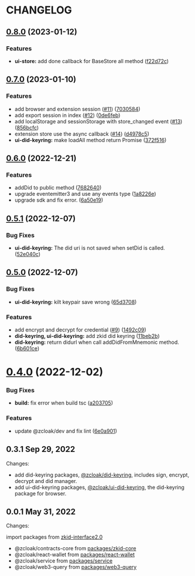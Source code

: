 # CHANGELOG

## [0.8.0](https://github.com/zCloak-Network/common-ts/compare/v0.7.0...v0.8.0) (2023-01-12)


### Features

* **ui-store:** add done callback for BaseStore all method ([f22d72c](https://github.com/zCloak-Network/common-ts/commit/f22d72c826d6e4d8c114231315dc051fb5c3cb16))


## [0.7.0](https://github.com/zCloak-Network/common-ts/compare/v0.6.0...v0.7.0) (2023-01-10)


### Features

* add browser and extension session ([#11](https://github.com/zCloak-Network/common-ts/issues/11)) ([7030584](https://github.com/zCloak-Network/common-ts/commit/7030584a1f09a940358fb0fb84cb72320716538b))
* add export session in index ([#12](https://github.com/zCloak-Network/common-ts/issues/12)) ([0de6feb](https://github.com/zCloak-Network/common-ts/commit/0de6feb0233a5c4b966ef807a67c5b7193f28972))
* add localStorage and sessionStorage with store_changed event ([#13](https://github.com/zCloak-Network/common-ts/issues/13)) ([856bcfc](https://github.com/zCloak-Network/common-ts/commit/856bcfc6f178ba745f0bdff4bbcc6b7ed93e4c9f))
* extension store use the async callback ([#14](https://github.com/zCloak-Network/common-ts/issues/14)) ([d4978c5](https://github.com/zCloak-Network/common-ts/commit/d4978c56aabca3c786f08638d6ee78fd211ce5ec))
* **ui-did-keyring:** make loadAll method return Promise ([372f516](https://github.com/zCloak-Network/common-ts/commit/372f516dfe35717c2d832afdc9a0a4bac28cc766))


## [0.6.0](https://github.com/zCloak-Network/common-ts/compare/v0.5.1...v0.6.0) (2022-12-21)


### Features

* addDid to public method ([7682640](https://github.com/zCloak-Network/common-ts/commit/768264060adc208cc5c9a3b9426fdea09dc7bac7))
* upgrade eventemitter3 and use any events type ([1a8226e](https://github.com/zCloak-Network/common-ts/commit/1a8226e456cce69d8e40953bfb0e76e3d7904aa2))
* upgrade sdk and fix error. ([6a50e19](https://github.com/zCloak-Network/common-ts/commit/6a50e190861f954cee00262164ad523562c09cf2))


## [0.5.1](https://github.com/zCloak-Network/common-ts/compare/v0.5.0...v0.5.1) (2022-12-07)


### Bug Fixes

* **ui-did-keyring:** The did uri is not saved when setDid is called. ([52e040c](https://github.com/zCloak-Network/common-ts/commit/52e040c1cc99aa1a9c05ce066cc1eb4108ad8c01))


## [0.5.0](https://github.com/zCloak-Network/common-ts/compare/v0.4.0...v0.5.0) (2022-12-07)


### Bug Fixes

* **ui-did-keyring:** kilt keypair save wrong ([65d3708](https://github.com/zCloak-Network/common-ts/commit/65d3708d5b49922dcc27190e18f86d2d50957b04))


### Features

* add encrypt and decrypt for credential ([#9](https://github.com/zCloak-Network/common-ts/issues/9)) ([1492c09](https://github.com/zCloak-Network/common-ts/commit/1492c09dc21fea7cf859ca75888b6bbff74e5d6d))
* **did-keyring, ui-did-keyring:** add zkid did keyring ([11beb2b](https://github.com/zCloak-Network/common-ts/commit/11beb2bd6982fd813d14ab162a6431a4c6d247d6))
* **did-keyring:** return didurl when call addDidFromMnemonic method. ([6b601ce](https://github.com/zCloak-Network/common-ts/commit/6b601ceb4b13753a61a963427b90c5a652d5a4c8))


# [0.4.0](https://github.com/zCloak-Network/common-ts/compare/v0.3.1...v0.4.0) (2022-12-02)


### Bug Fixes

* **build:** fix error when build tsc ([a203705](https://github.com/zCloak-Network/common-ts/commit/a2037052a59a361ed25e659fcb13c5670fc5dc89))


### Features

* update @zcloak/dev and fix lint ([6e0a901](https://github.com/zCloak-Network/common-ts/commit/6e0a9019d435a6a1e90febe16f4b52e4a8d1f4b8))


## 0.3.1 Sep 29, 2022

Changes:

- add did-keyring packages, [@zcloak/did-keyring](https://github.com/zCloak-Network/common-ts/tree/master/packages/did-keyring/), includes sign, encrypt, decrypt and did manager.
- add ui-did-keyring packages, [@zcloak/ui-did-keyring](https://github.com/zCloak-Network/common-ts/tree/master/packages/ui-did-keyring/), the did-keyring package for browser.

## 0.0.1 May 31, 2022

Changes:

import packages from [zkid-interface2.0](https://github.com/zCloak-Network/zkID-interface2.0/tree/d5e56a311bff38316ee065de8ff87a4361cc42bc)

- @zcloak/contracts-core from [packages/zkid-core](https://github.com/zCloak-Network/zkID-interface2.0/tree/d5e56a311bff38316ee065de8ff87a4361cc42bc/packages/zkid-core)
- @zcloak/react-wallet from [packages/react-wallet](https://github.com/zCloak-Network/zkID-interface2.0/tree/d5e56a311bff38316ee065de8ff87a4361cc42bc/packages/react-wallet)
- @zcloak/service from [packages/service](https://github.com/zCloak-Network/zkID-interface2.0/tree/d5e56a311bff38316ee065de8ff87a4361cc42bc/packages/service)
- @zcloak/web3-query from [packages/web3-query](https://github.com/zCloak-Network/zkID-interface2.0/tree/d5e56a311bff38316ee065de8ff87a4361cc42bc/packages/web3-query)
